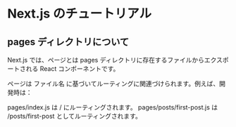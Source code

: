 # Next.js のチュートリアル

## pages ディレクトリについて

Next.js では、ページとは pages ディレクトリに存在するファイルからエクスポートされる React コンポーネントです。

ページは ファイル名 に基づいてルーティングに関連づけられます。例えば、開発時は：

pages/index.js は / にルーティングされます。
pages/posts/first-post.js は /posts/first-post としてルーティングされます。
